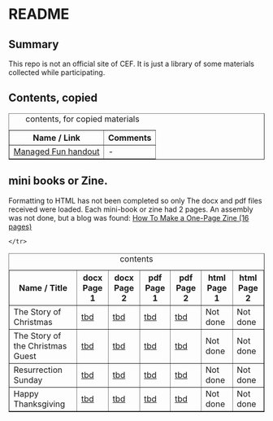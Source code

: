 # README

## Summary
This repo is not an official site of CEF. It is just a library of some materials collected while participating.

## Contents, copied
<table border=1><caption>contents, for copied materials</caption>
<tr><th>Name / Link</th><th>Comments</th></tr>
<tr><td><a href="https://html-preview.github.io/?url=https://raw.githubusercontent.com/sword-2/CEF/main/admin/handout-managed%20fun/managed%20fun.html">Managed Fun handout</a></td><td>-</td></tr>
</table>


## mini books or Zine.

Formatting to HTML has not been completed so only The docx and pdf files received were loaded. Each mini-book or zine had 2 pages. An assembly was not done, but a blog was found: <a href="https://anatomicair.com/how-to-make-a-one-page-zine/">How To Make a One-Page Zine (16 pages)</a>

<table border=1><caption>contents</caption>
<tr>
	<th>Name / Title</th>
	<th>docx Page 1</th>
	<th>docx Page 2</th>
	<th>pdf Page 1</th>
	<th>pdf Page 2</th>
	<th>html Page 1</th>
	<th>html Page 2</th>
	</tr>

<tr>
	<td>The Story of Christmas</td>
	<td><a href="">tbd</a></td>
	<td><a href="">tbd</a></td>
	<td><a href="">tbd</a></td>
	<td><a href="">tbd</a></td>
	<td>Not done</td>
	<td>Not done</td>	
	</tr>

<tr>
	<td>The Story of the Christmas Guest</td>
	<td><a href="">tbd</a></td>
	<td><a href="">tbd</a></td>
	<td><a href="">tbd</a></td>
	<td><a href="">tbd</a></td>
	<td>Not done</td>
	<td>Not done</td>	
	
	</tr>
<tr>
	<td>Resurrection Sunday</td>
	<td><a href="">tbd</a></td>
	<td><a href="">tbd</a></td>
	<td><a href="">tbd</a></td>
	<td><a href="">tbd</a></td>
	<td>Not done</td>
	<td>Not done</td>	
	</tr>

<tr>
	<td>Happy Thanksgiving</td>
	<td><a href="">tbd</a></td>
	<td><a href="">tbd</a></td>
	<td><a href="">tbd</a></td>
	<td><a href="">tbd</a></td>
	<td>Not done</td>
	<td>Not done</td>	
	</tr>
</table>

